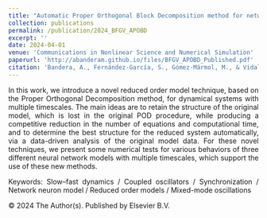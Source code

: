 ```yaml
---
title: "Automatic Proper Orthogonal Block Decomposition method for network dynamical systems with multiple timescales"
collection: publications
permalink: /publication/2024_BFGV_APOBD
excerpt: ''
date: 2024-04-01
venue: 'Communications in Nonlinear Science and Numerical Simulation'
paperurl: 'http://abanderam.github.io/files/BFGV_APOBD_Published.pdf'
citation: 'Bandera, A., Fernández-García, S., Gómez-Mármol, M., & Vidal, A. (2024). &quot;Automatic Proper Orthogonal Block Decomposition method for network dynamical systems with multiple timescales.&quot; <i>Communications in Nonlinear Science and Numerical Simulation</i>, 131, 107844.'
---
```


<div style="text-align: justify">
<p>In this work, we introduce a novel reduced order model technique, based on the Proper Orthogonal Decomposition method, for dynamical systems with multiple timescales. The main ideas are to retain the structure of the original model, which is lost in the original POD procedure, while producing a competitive reduction in the number of equations and computational time, and to determine the best structure for the reduced system automatically, via a data-driven analysis of the original model data. For these novel techniques, we present some numerical tests for various behaviors of three different neural network models with multiple timescales, which support the use of these new methods.</p>

<p>Keywords: Slow–fast dynamics / Coupled oscillators / Synchronization / Network neuron model / Reduced order models 
/ Mixed-mode oscillations</p>

<p>© 2024 The Author(s). Published by Elsevier B.V.</p>
</div>
